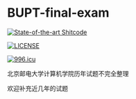 # BUPT-final-exam

[![State-of-the-art Shitcode](https://img.shields.io/static/v1?label=State-of-the-art&message=Shitcode&color=7B5804)](https://github.com/trekhleb/state-of-the-art-shitcode)

[![LICENSE](https://img.shields.io/badge/license-Anti%20996-blue.svg)](https://github.com/996icu/996.ICU/blob/master/LICENSE)

[![996.icu](https://img.shields.io/badge/link-996.icu-red.svg)](https://996.icu)

北京邮电大学计算机学院历年试题不完全整理

欢迎补充近几年的试题
